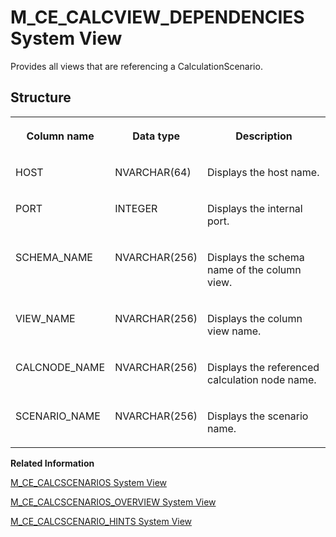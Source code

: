 <!-- loio20a9f21275191014a932f25e0022f43e -->

# M\_CE\_CALCVIEW\_DEPENDENCIES System View

Provides all views that are referencing a CalculationScenario.



<a name="loio20a9f21275191014a932f25e0022f43e___m__c_e__c_a_l_c_v_i_e_w__d_e_p_e_n_d_e_n_c_i_e_s_1struct_M_CE_CALCVIEW_DEPENDENCIES"/>

## Structure


<table>
<tr>
<th valign="top">

Column name



</th>
<th valign="top">

Data type



</th>
<th valign="top">

Description



</th>
</tr>
<tr>
<td valign="top">

HOST



</td>
<td valign="top">

NVARCHAR\(64\)



</td>
<td valign="top">

Displays the host name.



</td>
</tr>
<tr>
<td valign="top">

PORT



</td>
<td valign="top">

INTEGER



</td>
<td valign="top">

Displays the internal port.



</td>
</tr>
<tr>
<td valign="top">

SCHEMA\_NAME



</td>
<td valign="top">

NVARCHAR\(256\)



</td>
<td valign="top">

Displays the schema name of the column view.



</td>
</tr>
<tr>
<td valign="top">

VIEW\_NAME



</td>
<td valign="top">

NVARCHAR\(256\)



</td>
<td valign="top">

Displays the column view name.



</td>
</tr>
<tr>
<td valign="top">

CALCNODE\_NAME



</td>
<td valign="top">

NVARCHAR\(256\)



</td>
<td valign="top">

Displays the referenced calculation node name.



</td>
</tr>
<tr>
<td valign="top">

SCENARIO\_NAME



</td>
<td valign="top">

NVARCHAR\(256\)



</td>
<td valign="top">

Displays the scenario name.



</td>
</tr>
</table>

**Related Information**  


[M\_CE\_CALCSCENARIOS System View](m-ce-calcscenarios-system-view-20a9c2a.md "Provides all available calculation scenarios.")

[M\_CE\_CALCSCENARIOS\_OVERVIEW System View](m-ce-calcscenarios-overview-system-view-d206937.md "Provides an overview of Calcscenarios without JSON representation.")

[M\_CE\_CALCSCENARIO\_HINTS System View](m-ce-calcscenario-hints-system-view-b16d75a.md "Exposes all hints that are defined in a calculation scenario.")

